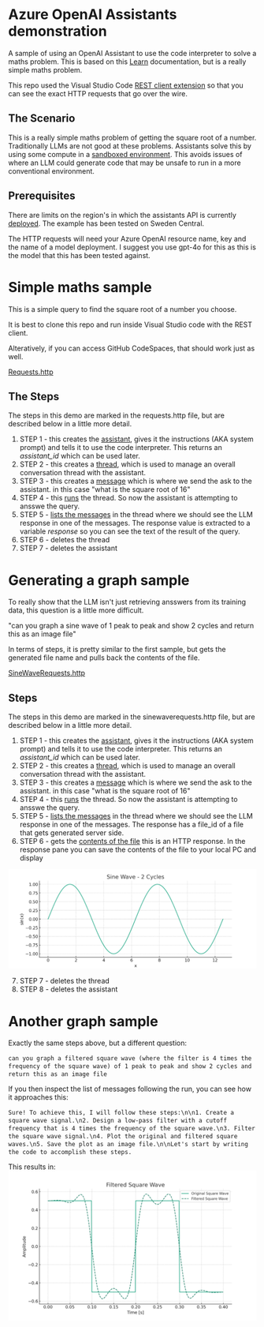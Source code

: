 # Azure OpenAI Assistants demonstration

A sample of using an OpenAI Assistant to use the code interpreter to solve a maths problem. This is based on this [Learn](https://learn.microsoft.com/en-us/azure/ai-services/openai/how-to/assistant) documentation, but is a really simple maths problem.

This repo used the Visual Studio Code [REST client extension](https://github.com/Huachao/vscode-restclient) so that you can see the exact HTTP requests that go over the wire.

## The Scenario
This is a really simple maths problem of getting the square root of a number. Traditionally LLMs are not good at these problems. Assistants solve this by using some compute in a [sandboxed environment](https://learn.microsoft.com/en-us/azure/ai-services/openai/how-to/code-interpreter?tabs=python). This avoids issues of where an LLM could generate code that may be unsafe to run in a more conventional environment.

## Prerequisites
There are limits on the region's in which the assistants API is currently [deployed](https://learn.microsoft.com/en-us/answers/questions/1694320/assistants-is-only-available-in-the-following-regi). The example has been tested on Sweden Central.

The HTTP requests will need your Azure OpenAI resource name, key and the name of a model deployment. I suggest you use gpt-4o for this as this is the model that this has been tested against.

# Simple maths sample
This is a simple query to find the square root of a number you choose.

It is best to clone this repo and run inside Visual Studio code with the REST client.

Alteratively, if you can access GitHub CodeSpaces, that should work just as well.

[Requests.http](./requests.http)

## The Steps
The steps in this demo are marked in the requests.http file, but are described below in a little more detail.

1. STEP 1 - this creates the [assistant]([https://learn.microsoft.com/en-us/azure/ai-services/openai/assistants-reference?tabs=python#create-an-assistant](https://learn.microsoft.com/en-us/azure/ai-services/openai/assistants-reference?tabs=python#create-an-assistant)), gives it the instructions (AKA system prompt) and tells it to use the code interpreter. This returns an *assistant_id* which can be used later.
2. STEP 2 - this creates a [thread](https://learn.microsoft.com/en-us/azure/ai-services/openai/assistants-reference-threads?tabs=python), which is used to manage an overall conversation thread with the assistant.
3. STEP 3 - this creates a [message](https://learn.microsoft.com/en-us/azure/ai-services/openai/assistants-reference-messages?tabs=python#create-message) which is where we send the ask to the assistant. in this case "what is the square root of 16"
4.  STEP 4 - this [runs](https://learn.microsoft.com/en-us/azure/ai-services/openai/assistants-reference-runs?tabs=python#create-run) the thread. So now the assistant is attempting to ansswe the query.
5.  STEP 5 - [lists the messages](https://learn.microsoft.com/en-us/azure/ai-services/openai/assistants-reference-messages?tabs=python#list-messages) in the thread where we should see the LLM response in one of the messages. The response value is extracted to a variable *response* so you can see the text of the result of the query.
6.  STEP 6 - deletes the thread
7.  STEP 7 - deletes the assistant

# Generating a graph sample
To really show that the LLM isn't just retrieving ansswers from its training data, this question is a little more difficult.

"can you graph a sine wave of 1 peak to peak and show 2 cycles and return this as an image file"

In terms of steps, it is pretty similar to the first sample, but gets the generated file name and pulls back the contents of the file.

[SineWaveRequests.http](./sinewaverequests.http)

## Steps
The steps in this demo are marked in the sinewaverequests.http file, but are described below in a little more detail.

1. STEP 1 - this creates the [assistant]([https://learn.microsoft.com/en-us/azure/ai-services/openai/assistants-reference?tabs=python#create-an-assistant](https://learn.microsoft.com/en-us/azure/ai-services/openai/assistants-reference?tabs=python#create-an-assistant)), gives it the instructions (AKA system prompt) and tells it to use the code interpreter. This returns an *assistant_id* which can be used later.
2. STEP 2 - this creates a [thread](https://learn.microsoft.com/en-us/azure/ai-services/openai/assistants-reference-threads?tabs=python), which is used to manage an overall conversation thread with the assistant.
3. STEP 3 - this creates a [message](https://learn.microsoft.com/en-us/azure/ai-services/openai/assistants-reference-messages?tabs=python#create-message) which is where we send the ask to the assistant. in this case "what is the square root of 16"
4.  STEP 4 - this [runs](https://learn.microsoft.com/en-us/azure/ai-services/openai/assistants-reference-runs?tabs=python#create-run) the thread. So now the assistant is attempting to ansswe the query.
5.  STEP 5 - [lists the messages](https://learn.microsoft.com/en-us/azure/ai-services/openai/assistants-reference-messages?tabs=python#list-messages) in the thread where we should see the LLM response in one of the messages. The response has a file_id of a file that gets generated server side.
6.  STEP 6 - gets the [contents of the file](https://learn.microsoft.com/en-us/rest/api/azureopenai/files/get-content?view=rest-azureopenai-2024-05-01-preview&tabs=HTTP) this is an HTTP response. In the response pane you can save the contents of the file to your local PC and display

![alt text](./images/sine_wave.png "generated sine wave")
   
7.  STEP 7 - deletes the thread
8.  STEP 8 - deletes the assistant

# Another graph sample
Exactly the same steps above, but a different question:

```
can you graph a filtered square wave (where the filter is 4 times the frequency of the square wave) of 1 peak to peak and show 2 cycles and return this as an image file
```
If you then inspect the list of messages following the run, you can see how it approaches this:
```
Sure! To achieve this, I will follow these steps:\n\n1. Create a square wave signal.\n2. Design a low-pass filter with a cutoff frequency that is 4 times the frequency of the square wave.\n3. Filter the square wave signal.\n4. Plot the original and filtered square waves.\n5. Save the plot as an image file.\n\nLet's start by writing the code to accomplish these steps.
```

This results in:
![alt text](./images/filtered_square_wave.png "generated square wave")

